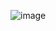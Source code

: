 ![image](https://user-images.githubusercontent.com/57741822/120427044-2a83bd00-c3ac-11eb-8adb-5fa33e139d9e.png)
